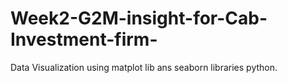 # Week2-G2M-insight-for-Cab-Investment-firm-
Data Visualization using matplot lib ans seaborn libraries python.
